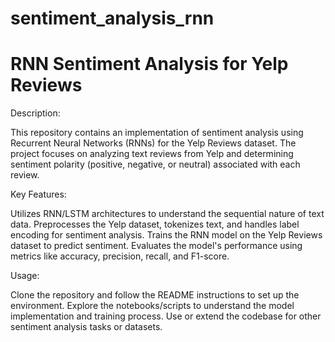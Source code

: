 # sentiment_analysis_rnn

# RNN Sentiment Analysis for Yelp Reviews

Description:

This repository contains an implementation of sentiment analysis using Recurrent Neural Networks (RNNs) for the Yelp Reviews dataset. The project focuses on analyzing text reviews from Yelp and determining sentiment polarity (positive, negative, or neutral) associated with each review.

Key Features:

Utilizes RNN/LSTM architectures to understand the sequential nature of text data.
Preprocesses the Yelp dataset, tokenizes text, and handles label encoding for sentiment analysis.
Trains the RNN model on the Yelp Reviews dataset to predict sentiment.
Evaluates the model's performance using metrics like accuracy, precision, recall, and F1-score.

Usage:

Clone the repository and follow the README instructions to set up the environment.
Explore the notebooks/scripts to understand the model implementation and training process.
Use or extend the codebase for other sentiment analysis tasks or datasets.
